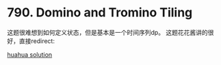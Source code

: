 # 790. Domino and Tromino Tiling

这题很难想到如何定义状态，但是基本是一个时间序列dp。 这题花花酱讲的很好，直接redirect:

[huahua solution](http://zxi.mytechroad.com/blog/dynamic-programming/leetcode-790-domino-and-tromino-tiling/)